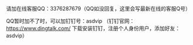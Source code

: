 请加在线客服QQ：3376287679（QQ如没回复，这里会写最新在线的客服Q号）

QQ暂时加不了时，可以加钉钉号：asdvip （钉钉官网：https://www.dingtalk.com/  下载安装钉钉，注册个人身份用户，添加好友：asdvip）

